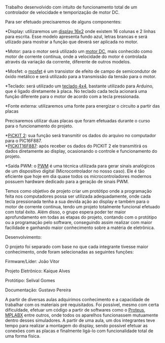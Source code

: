 Trabalho desenvolvido com intuíto de funcionamento total de um controlador de velocidade e temporização de motor DC.

Para ser efetuado precisaremos de alguns componentes:

*Display: utilizaremos um [display 16x2](https://components101.com/displays/16x2-lcd-pinout-datasheet) onde existem 16 colunas e 2 linhas para escrita. Esse modelo apresenta fundo azul, letras brancas e será utlizado para mostrar a função que deverá ser aplicada no motor.

*Motor: para o motor será utilizado um [motor DC](https://recursos.techmakers.com.br/MediaCenter/Datasheet%20Micro%20Motor%20DC%2012V%206500RPM%20P-N-AK555-306PL12S6500C.pdf), mais conhecido como motor de corrente contínua, onde a velocidade do motor é controlada através da variação da corrente, diferente de outros modelos.

*Mosfet: o [mosfet](https://flaviobabos.com.br/mosfet/) é um transistor de efeito de campo de semicondutor de óxido metálico e será utilizado para a transmissão da tensão para o motor.

*Teclado: será utilizado um [teclado 4x4](https://cdn.sparkfun.com/assets/f/f/a/5/0/DS-16038.pdf), bastante utilizado para Arduino, que é ligado diretamente à placa. No teclado cada tecla acionará uma função diferente para o motor de acordo com a tecla pressionada.

*Fonte externa: utilizaremos uma fonte para energizar o circuito a partir das placas

Precisaremos utilizar duas placas que foram efetuadas durante o curso para o funcionamento do projeto.

*[PiCKIT 2](https://www.google.com/url?sa=i&url=http%3A%2F%2Felectronics-diy.com%2Felectronic_schematic.php%3Fid%3D824&psig=AOvVaw0fKVQ5oa-WGl_pJipMtp1v&ust=1650021809616000&source=images&cd=vfe&ved=0CAkQjRxqFwoTCOCHybG4k_cCFQAAAAAdAAAAABAO): sua função será transmitir os dados do arquivo no computador para o PIC16F887.  
*[PICKIT16F887](https://www.utmel.com/components/pic16f887-8-bit-microcontroller-programming-datasheet-and-pinout?id=777): após receber os dados do PICKIT 2 ele transmitirá os dados diretamente ao display, ocasionando o controle e funcionamento do projeto.

*Saída PWM: o [PWM](https://www.citisystems.com.br/pwm/#:~:text=PWM%20%C3%A9%20a%20t%C3%A9cnica%20usada,a%20gera%C3%A7%C3%A3o%20de%20sinais%20PWM.) é uma técnica utilizada para gerar sinais analógicos de um dispositivo digital (Microcontrolador no nosso caso). Ele é tão eficiente que hoje em dia quase todos os microcontroladores modernos possuem hardware dedicado para a geração de sinais PWM.

Temos como objetivo de projeto criar um protótipo onde a programação feita nos computadores possa ser utilizada adequadamente, onde cada tecla pressionada tenha a sua devida ação ao display e também para o motor de corrente contínua, tendo um projeto totalmente funcional efetuado com total êxito. Além disso, o grupo espera poder ter maior aprofundamento em todas as etapas do projeto, contando com o protótipo ou a programação pelo software, conseguindo assim realizar com maior facilidade e ganhando maior conhecimento sobre a matéria de eletrônica.

Desenvolvimento:

O projeto foi separado com base no que cada integrante tivesse maior conhecimento, onde foram selecionadas as seguintes funções:

Firmware/Líder: João Vitor

Projeto Eletrônico: Kaique Alves
 
Protótipo: Selival Gomes

Documentação: Gustavo Pereira 

A partir de diversas aulas adquirimos conhecimento e a capacidade de trabalhar com os materiais pré requisitados. Foi possível, mesmo com certa dificuldade, efetuar um código a partir de softwares como o [Proteus](https://www.labsis.com.br/index.php/produtos/proteus), [MPLABX](https://www.microchip.com/en-us/tools-resources/develop/mplab-x-ide) entre outros, onde todos os aparelhos funcionassem mutuamente dentro desses simuladores. A partir de uma aula, um dos integrantes teve tempo para realizar a montagem do display, sendo possível efetuar as conexões com as placas e finalmente ligá-lo com funcionalidade total de uma forma física.  















